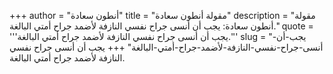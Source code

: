 +++
author = "أنطون سعادة"
title = "مقولة أنطون سعادة"
description = "مقولة أنطون سعادة: يجب أن أنسى جراح نفسي النازفة لأضمد جراح أمتي البالغة."
quote = '''يجب أن أنسى جراح نفسي النازفة لأضمد جراح أمتي البالغة.''' 
slug = "يجب-أن-أنسى-جراح-نفسي-النازفة-لأضمد-جراح-أمتي-البالغة"
+++
يجب أن أنسى جراح نفسي النازفة لأضمد جراح أمتي البالغة.
